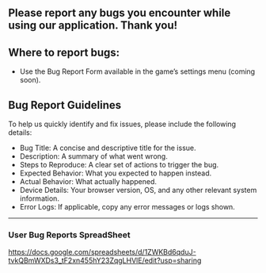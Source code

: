 ## Please report any bugs you encounter while using our application. Thank you!

## Where to report bugs:
- Use the Bug Report Form available in the game’s settings menu (coming soon).

## Bug Report Guidelines

To help us quickly identify and fix issues, please include the following details:

- Bug Title: A concise and descriptive title for the issue.
- Description: A summary of what went wrong.
- Steps to Reproduce: A clear set of actions to trigger the bug.
- Expected Behavior: What you expected to happen instead.
- Actual Behavior: What actually happened.
- Device Details: Your browser version, OS, and any other relevant system information.
- Error Logs: If applicable, copy any error messages or logs shown.

---
### User Bug Reports SpreadSheet
https://docs.google.com/spreadsheets/d/1ZWKBd6qduJ-tvkQBmWXDs3_tF2xn455hY23ZqgLHVlE/edit?usp=sharing
